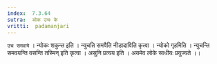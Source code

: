 ```yaml
---
index:  7.3.64
sutra:  ओक उचः के
vritti:  padamanjari
---
```


`उच समवाये` । न्योकः शकुन्त इति । न्युचति समवैति नीडादाविति कृत्वा । न्योको गृहमिति । न्युचन्ति समवयन्ति वसन्ति तस्मिन् इति कृत्वा ।
असुनि प्रत्यय इति । अयमेव लोके साधीयः प्रयुज्यते ।।
